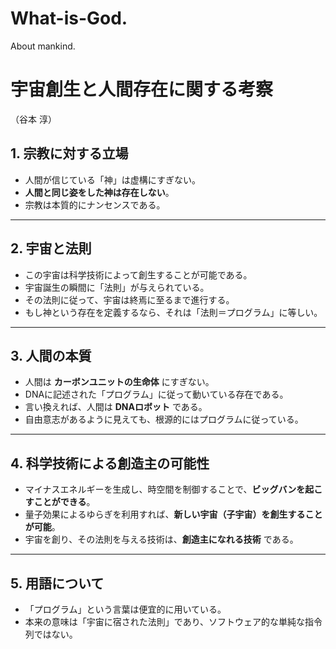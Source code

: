 # What-is-God.
About mankind.


# 宇宙創生と人間存在に関する考察  
（谷本 淳）

## 1. 宗教に対する立場
- 人間が信じている「神」は虚構にすぎない。  
- **人間と同じ姿をした神は存在しない**。  
- 宗教は本質的にナンセンスである。  

---

## 2. 宇宙と法則
- この宇宙は科学技術によって創生することが可能である。  
- 宇宙誕生の瞬間に「法則」が与えられている。  
- その法則に従って、宇宙は終焉に至るまで進行する。  
- もし神という存在を定義するなら、それは「法則＝プログラム」に等しい。  

---

## 3. 人間の本質
- 人間は **カーボンユニットの生命体** にすぎない。  
- DNAに記述された「プログラム」に従って動いている存在である。  
- 言い換えれば、人間は **DNAロボット** である。  
- 自由意志があるように見えても、根源的にはプログラムに従っている。  

---

## 4. 科学技術による創造主の可能性
- マイナスエネルギーを生成し、時空間を制御することで、**ビッグバンを起こすことができる**。  
- 量子効果によるゆらぎを利用すれば、**新しい宇宙（子宇宙）を創生することが可能**。  
- 宇宙を創り、その法則を与える技術は、**創造主になれる技術** である。  

---

## 5. 用語について
- 「プログラム」という言葉は便宜的に用いている。  
- 本来の意味は「宇宙に宿された法則」であり、ソフトウェア的な単純な指令列ではない。
